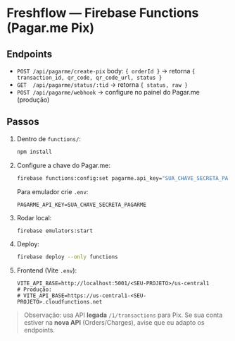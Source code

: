 # Freshflow — Firebase Functions (Pagar.me Pix)

## Endpoints
- `POST /api/pagarme/create-pix` body: `{ orderId }` → retorna `{ transaction_id, qr_code, qr_code_url, status }`
- `GET  /api/pagarme/status/:tid` → retorna `{ status, raw }`
- `POST /api/pagarme/webhook` → configure no painel do Pagar.me (produção)

## Passos
1) Dentro de `functions/`:
   ```bash
   npm install
   ```
2) Configure a chave do Pagar.me:
   ```bash
   firebase functions:config:set pagarme.api_key="SUA_CHAVE_SECRETA_PAGARME"
   ```
   Para emulador crie `.env`:
   ```
   PAGARME_API_KEY=SUA_CHAVE_SECRETA_PAGARME
   ```
3) Rodar local:
   ```bash
   firebase emulators:start
   ```
4) Deploy:
   ```bash
   firebase deploy --only functions
   ```
5) Frontend (Vite `.env`):
   ```
   VITE_API_BASE=http://localhost:5001/<SEU-PROJETO>/us-central1
   # Produção:
   # VITE_API_BASE=https://us-central1-<SEU-PROJETO>.cloudfunctions.net
   ```

> Observação: usa API **legada** `/1/transactions` para Pix. Se sua conta estiver na **nova API** (Orders/Charges), avise que eu adapto os endpoints.
